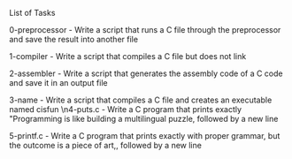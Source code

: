 List of Tasks

0-preprocessor - Write a script that runs a C file through the preprocessor and save the result into another file

1-compiler - Write a script that compiles a C file but does not link

2-assembler - Write a script that generates the assembly code of a C code and save it in an output file

3-name - Write a script that compiles a C file and creates an executable named cisfun
\n4-puts.c - Write a C program that prints exactly "Programming is like building a multilingual puzzle, followed by a new line

5-printf.c - Write a C program that prints exactly with proper grammar, but the outcome is a piece of art,, followed by a new line
